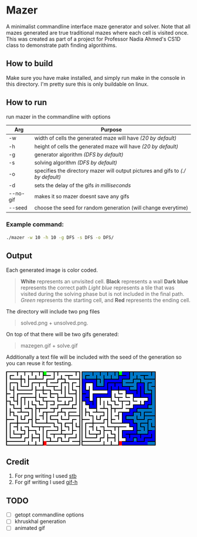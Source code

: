 # Mazer
A minimalist commandline interface maze generator and solver. Note that all mazes generated are true traditional mazes where each cell is visited once. This was created as part of a project for Professor Nadia Ahmed's CS1D class to demonstrate path finding algorithims.

## How to build
Make sure you have make installed, and simply run make in the console in this directory.
I'm pretty sure this is only buildable on linux.

## How to run
run mazer in the commandline with options

Arg | Purpose
--- | -------------
-w | width of cells the generated maze will have *(20 by default)*
-h | height of cells the generated maze will have *(20 by default)*
-g | generator algorithm *(DFS by default)*
-s | solving algorithm *(DFS by default)*
-o | specifies the directory mazer will output pictures and gifs to *(./ by default)*
-d | sets the delay of the gifs *in milliseconds*
--no-gif | makes it so mazer doesnt save any gifs
--seed | choose the seed for random generation (will change everytime)

### Example command:
```bash
./mazer -w 10 -h 10 -g DFS -s DFS -o DFS/
```

## Output
Each generated image is color coded.

> **White** represents an unvisited cell.
> **Black** represents a wall
> **Dark blue** represents the correct path
> *Light blue* represents a tile that was visited during the solving phase
>   but is not included in the final path.
> *Green* represents the starting cell, and **Red** represents the ending cell.

The directory will include two png files
> solved.png + unsolved.png. 

On top of that there will be two gifs generated: 
>mazegen.gif + solve.gif

Additionally a text file will be included with the seed of the generation so you can reuse it for testing.

![Unsolved](unsolved.png)
![Solved](solved.png)

## Credit
1. For png writing I used [stb](https://github.com/nothings/stb)
2. For gif writing I used [gif-h](https://github.com/charlietangora/gif-h/blob/master/gif.h)

## TODO
- [ ] getopt commandline options
- [ ] khruskhal generation
- [ ] animated gif